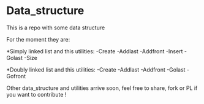 # Data_structure
This is a repo with some data structure

For the moment they are:

*Simply linked list and this utilities:
-Create
-Addlast
-Addfront
-Insert
-Golast
-Size

*Doubly linked list and this utilities:
-Create
-Addlast
-Addfront
-Golast
-Gofront

Other data_structure and utilities arrive soon, feel free to share, fork or PL if you want to contribute !
